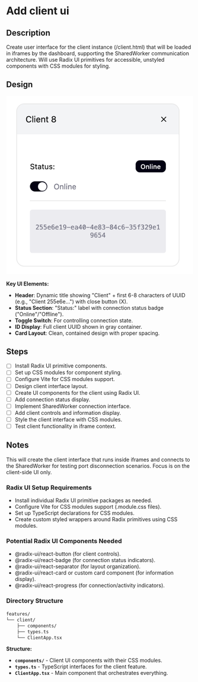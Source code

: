 # Add client ui

## Description

Create user interface for the client instance (/client.html) that will be loaded in iframes by the dashboard, supporting the SharedWorker communication architecture. Will use Radix UI primitives for accessible, unstyled components with CSS modules for styling.

## Design

![Client UI Design](./dashboard-client.png)

**Key UI Elements:**

- **Header**: Dynamic title showing "Client" + first 6-8 characters of UUID (e.g., "Client 255e6e...") with close button (X).
- **Status Section**: "Status:" label with connection status badge ("Online"/"Offline").
- **Toggle Switch**: For controlling connection state.
- **ID Display**: Full client UUID shown in gray container.
- **Card Layout**: Clean, contained design with proper spacing.

## Steps

- [ ] Install Radix UI primitive components.
- [ ] Set up CSS modules for component styling.
- [ ] Configure Vite for CSS modules support.
- [ ] Design client interface layout.
- [ ] Create UI components for the client using Radix UI.
- [ ] Add connection status display.
- [ ] Implement SharedWorker connection interface.
- [ ] Add client controls and information display.
- [ ] Style the client interface with CSS modules.
- [ ] Test client functionality in iframe context.

## Notes

This will create the client interface that runs inside iframes and connects to the SharedWorker for testing port disconnection scenarios. Focus is on the client-side UI only.

### Radix UI Setup Requirements

- Install individual Radix UI primitive packages as needed.
- Configure Vite for CSS modules support (.module.css files).
- Set up TypeScript declarations for CSS modules.
- Create custom styled wrappers around Radix primitives using CSS modules.

### Potential Radix UI Components Needed

- @radix-ui/react-button (for client controls).
- @radix-ui/react-badge (for connection status indicators).
- @radix-ui/react-separator (for layout organization).
- @radix-ui/react-card or custom card component (for information display).
- @radix-ui/react-progress (for connection/activity indicators).

### Directory Structure

```
features/
└── client/
    ├── components/
    ├── types.ts
    └── ClientApp.tsx
```

**Structure:**

- **`components/`** - Client UI components with their CSS modules.
- **`types.ts`** - TypeScript interfaces for the client feature.
- **`ClientApp.tsx`** - Main component that orchestrates everything.
